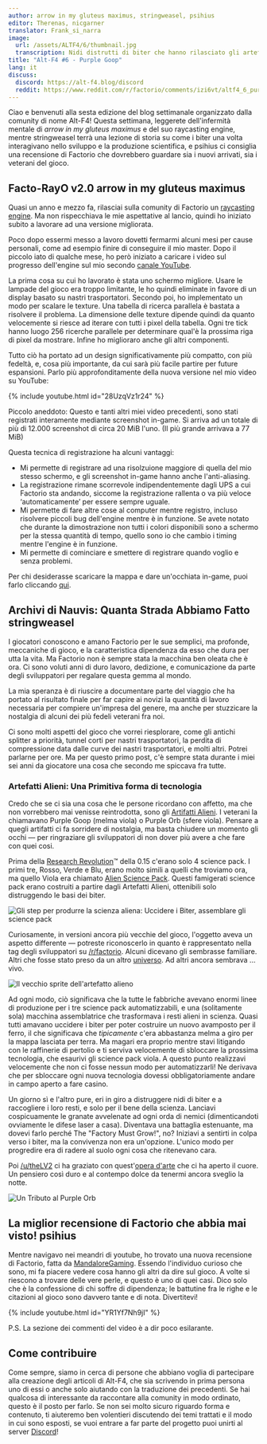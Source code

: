 ```yaml
---
author: arrow in my gluteus maximus, stringweasel, psihius
editor: Therenas, nicgarner
translator: Frank_si_narra
image:
  url: /assets/ALTF4/6/thumbnail.jpg
  transcription: Nidi distrutti di biter che hanno rilasciato gli artefatti alieni
title: "Alt-F4 #6 - Purple Goop"
lang: it
discuss:
  discord: https://alt-f4.blog/discord
  reddit: https://www.reddit.com/r/factorio/comments/izi6vt/altf4_6_purple_goop/
---
```


Ciao e benvenuti alla sesta edizione del blog settimanale organizzato dalla comunity di nome Alt-F4! Questa settimana, leggerete dell'infermità mentale di *arrow in my gluteus maximus* e del suo raycasting engine, mentre stringweasel terrà una lezione di storia su come i biter una volta interagivano nello sviluppo e la produzione scientifica, e psihius ci consiglia una recensione di Factorio che dovrebbero guardare sia i nuovi arrivati, sia i veterani del gioco.

## Facto-RayO v2.0 <author>arrow in my gluteus maximus</author>

Quasi un anno e mezzo fa, rilasciai sulla comunity di Factorio un [raycasting engine](https://www.reddit.com/r/factorio/comments/bgj05z/raycasting_engine_in_factorio_vanilla_017/). Ma non rispecchiava le mie aspettative al lancio, quindi ho iniziato subito a lavorare ad una versione migliorata.

Poco dopo essermi messo a lavoro dovetti fermarmi alcuni mesi per cause personali, come ad esempio finire di conseguire il mio master. Dopo il piccolo iato di qualche mese, ho però iniziato a caricare i video sul progresso dell'engine sul mio secondo [canale YouTube](https://www.youtube.com/channel/UCNQRKtG2pU8LGS08TFiyyAA).

La prima cosa su cui ho lavorato è stata uno schermo migliore. Usare le lampade del gioco era troppo limitante, le ho quindi eliminate in favore di un display basato su nastri trasportatori. Secondo poi, ho implementato un modo per scalare le texture. Una tabella di ricerca parallela è bastata a risolvere il problema. La dimensione delle texture dipende quindi da quanto velocemente si riesce ad iterare con tutti i pixel della tabella. Ogni tre tick hanno luogo 256 ricerche parallele per determinare qual'è la prossima riga di pixel da mostrare. Infine ho miglioraro anche gli altri componenti.

Tutto ciò ha portato ad un design significativamente più compatto, con più fedeltà, e, cosa più importante, da cui sarà più facile partire per future espansioni. Parlo più approfonditamente della nuova versione nel mio video su YouTube:

{% include youtube.html id="28UzqVz1r24" %}

Piccolo aneddoto: Questo e tanti altri miei video precedenti, sono stati registrati interamente mediante screenshot in-game.
Si arriva ad un totale di più di 12.000 screenshot di circa 20 MiB l'uno. (Il più grande arrivava a 77 MiB)

Questa tecnica di registrazione ha alcuni vantaggi:

- Mi permette di registrare ad una risolzuione maggiore di quella del mio stesso schermo, e gli screenshot in-game hanno anche l'anti-aliasing.
- La registrazione rimane scorrevole indipendentemente dagli UPS a cui Factorio sta andando, siccome la registrazione rallenta o va più veloce ‘automaticamente’ per essere sempre uguale.
- Mi permette di fare altre cose al computer mentre registro, incluso risolvere piccoli bug dell'engine mentre è in funzione. Se avete notato che durante la dimostrazione non tutti i colori disponibili sono a schermo per la stessa quantità di tempo, quello sono io che cambio i timing mentre l'engine è in funzione.
- Mi permette di cominciare e smettere di registrare quando voglio e senza problemi.

Per chi desiderasse scaricare la mappa e dare un'occhiata in-game, puoi farlo cliccando [qui](https://forums.factorio.com/download/file.php?id=62475).

## Archivi di Nauvis: Quanta Strada Abbiamo Fatto <author>stringweasel</author>

I giocatori conoscono e amano Factorio per le sue semplici, ma profonde, meccaniche di gioco, e la caratteristica dipendenza da esso che dura per utta la vita. Ma Factorio non è sempre stata la macchina ben oleata che è ora. Ci sono voluti anni di duro lavoro, dedizione, e comunicazione da parte degli sviluppatori per regalare questa gemma al mondo.

La mia speranza è di riuscire a documentare parte del viaggio che ha portato al risultato finale per far capire ai novizi la quantità di lavoro necessaria per compiere un'impresa del genere, ma anche per stuzzicare la nostalgia di alcuni dei più fedeli veterani fra noi.

Ci sono molti aspetti del gioco che vorrei riesplorare, come gli antichi splitter a priorità, tunnel corti per nastri trasportatori, la perdita di compressione data dalle curve dei nastri trasportatori, e molti altri. Potrei parlarne per ore. Ma per questo primo post, c'è sempre stata durante i miei sei anni da giocatore una cosa che secondo me spiccava fra tutte.

### Artefatti Alieni: Una Primitiva forma di tecnologia

Credo che se ci sia una cosa che le persone ricordano con affetto, ma che non vorrebbero mai venisse reintrodotta, sono gli [Artifatti Alieni](https://wiki.factorio.com/Alien_artifact). I veterani la chiamavano Purple Goop (melma viola) o Purple Orb (sfere viola). Pensare a quegli artifatti ci fa sorridere di nostalgia, ma basta chiudere un momento gli occhi — per ringraziare gli sviluppatori di non dover più avere a che fare con quei cosi.

Prima della [Research Revolution](https://www.factorio.com/blog/post/fff-159)™ della 0.15 c'erano solo 4 science pack. I primi tre, Rosso, Verde e Blu, erano molto simili a quelli che troviamo ora, ma quello Viola era chiamato [Alien Science Pack](https://wiki.factorio.com/Alien_science_pack). Questi famigerati science pack erano costruiti a partire dagli Artefatti Alieni, ottenibili solo distruggendo le basi dei biter.

![Gli step per produrre la scienza aliena: Uccidere i Biter, assemblare gli science pack](https://media.alt-f4.blog/ALTF4/6/alien_science_production.png)

Curiosamente, in versioni ancora più vecchie del gioco, l'oggetto aveva un aspetto differente — potreste riconoscerlo in quanto è rappresentato nella tag degli sviluppatori su [/r/factorio](https://www.reddit.com/r/factorio). Alcuni dicevano gli sembrasse familiare. Altri che fosse stato preso da un altro [universo](https://www.reddit.com/r/factorio/comments/526zwk/i_found_the_source_of_the_alien_artifact/). Ad altri ancora sembrava ... vivo.

![Il vecchio sprite dell'artefatto alieno](https://media.alt-f4.blog/ALTF4/6/purple_orb.png)

Ad ogni modo, ciò significava che la tutte le fabbriche avevano enormi linee di produzione per i tre science pack automatizzabili, e una (solitamente sola) macchina assemblatrice che trasformava i resti alieni in scienza. Quasi tutti amavano uccidere i biter per poter costruire un nuovo avamposto per il ferro, il che significava che *tipicamente* c'era abbastanza melma a giro per la mappa lasciata per terra. Ma magari era proprio mentre stavi litigando con le raffinerie di pertolio e ti serviva velocemente di sbloccare la prossima tecnologia, che esaurivi gli science pack viola. A questo punto realizzavi velocemente che non ci fosse nessun modo per automatizzarli! Ne derivava che per sbloccare ogni nuova tecnologia dovessi obbligatoriamente andare in campo aperto a fare casino.

Un giorno sì e l'altro pure, eri in giro a distruggere nidi di biter e a raccogliere i loro resti, e solo per il bene della scienza. Lanciavi cospicuamente le granate avvelenate ad ogni orda di nemici (dimenticandoti ovviamente le difese laser a casa). Diventava una battaglia estenuante, ma dovevi farlo perché The "Factory Must Grow!", no? Iniziavi a sentirti in colpa verso i biter, ma la convivenza non era un'opzione. L'unico modo per progredire era di radere al suolo ogni cosa che ritenevano cara.

Poi [/u/theLV2](https://www.reddit.com/user/theLV2/) ci ha graziato con quest'[opera d'arte](https://www.reddit.com/r/factorio/comments/674kkq/a_tribute_to_the_purple_orb_fanart/) che ci ha aperto il cuore. Un pensiero così duro e al contempo dolce da tenermi ancora sveglio la notte.

![Un Tributo al Purple Orb](https://media.alt-f4.blog/ALTF4/6/tribute_to_the_purple_orb.jpg)

## La miglior recensione di Factorio che abbia mai visto! <author>psihius</author>

Mentre navigavo nei meandri di youtube, ho trovato una nuova recensione di Factorio, fatta da [MandaloreGaming](https://www.youtube.com/channel/UClOGLGPOqlAiLmOvXW5lKbw). Essendo l'individuo curioso che sono, mi fa piacere vedere cosa hanno gli altri da dire sul gioco. A volte si riescono a trovare delle vere perle, e questo è uno di quei casi. Dico solo che è la confessione di chi soffre di dipendenza; le battutine fra le righe e le citazioni al gioco sono davvero tante e di nota. Divertitevi!

{% include youtube.html id="YR1Yf7Nh9jI" %}

P.S. La sezione dei commenti del video è a dir poco esilarante.

## Come contribuire

Come sempre, siamo in cerca di persone che abbiano voglia di partecipare alla creazione degli articoli di Alt-F4, che sia scrivendo in prima persona uno di essi o anche solo aiutando con la traduzione dei precedenti. Se hai qualcosa di interessante da raccontare alla comunity in modo ordinato, questo è il posto per farlo. Se non sei molto sicuro riguardo forma e contenuto, ti aiuteremo ben volentieri discutendo dei temi trattati e il modo in cui sono esposti, se vuoi entrare a far parte del progetto puoi unirti al server [Discord](https://alt-f4.blog/discord)!
